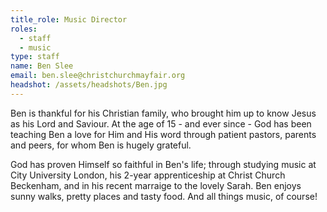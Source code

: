 ```yaml
---
title_role: Music Director
roles:
  - staff
  - music
type: staff
name: Ben Slee
email: ben.slee@christchurchmayfair.org
headshot: /assets/headshots/Ben.jpg
---
```

Ben is thankful for his Christian family, who brought him up to know Jesus as his Lord and Saviour. At the age of 15 - and ever since - God has been teaching Ben a love for Him and His word through patient pastors, parents and peers, for whom Ben is hugely grateful.

God has proven Himself so faithful in Ben's life; through studying music at City University London, his 2-year apprenticeship at Christ Church Beckenham, and in his recent marraige to the lovely Sarah. Ben enjoys sunny walks, pretty places and tasty food. And all things music, of course!
